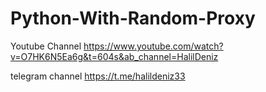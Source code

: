 # Python-With-Random-Proxy

Youtube Channel
https://www.youtube.com/watch?v=O7HK6N5Ea6g&t=604s&ab_channel=HalilDeniz

telegram channel
https://t.me/halildeniz33
